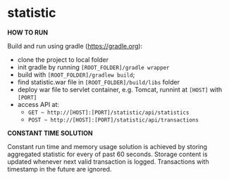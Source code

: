 # statistic

<b>HOW TO RUN</b>

Build and run using gradle (https://gradle.org):
  - clone the project to local folder
  - init gradle by running `[ROOT_FOLDER]/gradle wrapper`
  - build with `[ROOT_FOLDER]/gradlew build`;
  - find statistic.war file in `[ROOT_FOLDER]/build/libs` folder
  - deploy war file to servlet container, e.g. Tomcat, runnint at `[HOST]` with `[PORT]`
  - access API at:
    - `GET ~ http://[HOST]:[PORT]/statistic/api/statistics` 
    - `POST ~ http://[HOST]:[PORT]/statistic/api/transactions`

<b>CONSTANT TIME SOLUTION</b>

Constant run time and memory usage solution is achieved by storing aggregated statistic for every of past 60 seconds.
Storage content is updated whenever next valid transaction is logged. 
Transactions with timestamp in the future are ignored.
